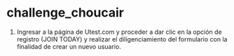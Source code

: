 # challenge_choucair
1.	Ingresar a la página de Utest.com y proceder a dar clic en la opción de registro (JOIN TODAY) y realizar el diligenciamiento del formulario con la finalidad de crear un nuevo usuario.
